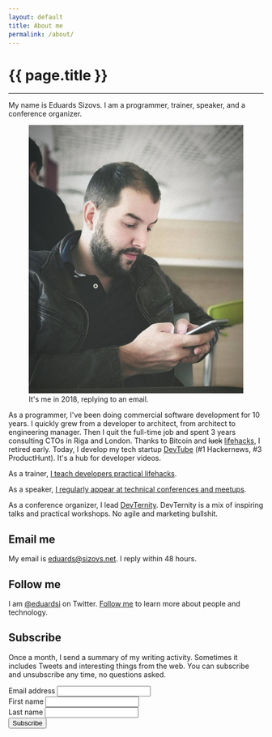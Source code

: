 ```yaml
---
layout: default
title: About me
permalink: /about/
---
```


# {{ page.title }}
<hr>

My name is Eduards Sizovs. I am a programmer, trainer, speaker, and a conference organizer.
<figure>
<img src="/images/about.jpg">
<figcaption>It's me in 2018, replying to an email.</figcaption>
</figure>

As a programmer, I've been doing commercial software development for 10 years. I quickly grew from a developer to architect, from architect to engineering manager. Then I quit the full-time job and spent 3 years consulting CTOs in Riga and London. Thanks to Bitcoin and ~~luck~~ [lifehacks](/training), I retired early. Today, I develop my tech startup [DevTube](https://dev.tube) (#1 Hackernews, #3 ProductHunt). It's a hub for developer videos. 

As a trainer, [I teach developers practical lifehacks](/training).

As a speaker, [I regularly appear at technical conferences and meetups](/speaking).

As a conference organizer, I lead [DevTernity](https://devternity.com). DevTernity is a mix of inspiring talks and practical workshops. No agile and marketing bullshit.

## Email me

My email is [eduards@sizovs.net](mailto:eduards@sizovs.net). I reply within 48 hours.

## Follow me
I am <a href="https://twitter.com/eduardsi" target="_blank">@eduardsi</a> on Twitter. <a href="https://twitter.com/intent/follow?screen_name=eduardsi" target="_blank">Follow me</a> to learn more about people and technology.

## Subscribe
Once a month, I send a summary of my writing activity. Sometimes it includes Tweets and interesting things from the web. You can subscribe and unsubscribe any time, no questions asked. 

<div id="subscribeForm">
  <form action="https://www.getrevue.co/profile/sizovs/add_subscriber" method="post" id="revue-form" name="revue-form"  target="_blank">
  <div class="form-group">
    <label for="member_email">Email address</label>
    <input class="revue-form-field" type="email" name="member[email]" id="member_email" required>
  </div>
  <div class="form-group">
    <label for="member_first_name">First name</label>
    <input class="revue-form-field" type="text" name="member[first_name]" id="member_first_name" required>
  </div>
  <div class="form-group">
    <label for="member_last_name">Last name</label>
    <input class="revue-form-field" type="text" name="member[last_name]" id="member_last_name" required>
  </div>
  <div class="form-group">
    <input type="submit" value="Subscribe" name="member[subscribe]" id="member_submit">
  </div>
  </form>
</div>